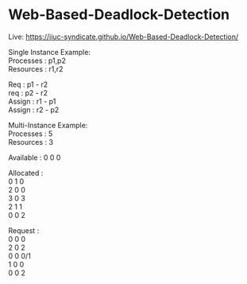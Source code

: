 # Web-Based-Deadlock-Detection

Live: https://iiuc-syndicate.github.io/Web-Based-Deadlock-Detection/

Single Instance Example:<br>
Processes : p1,p2<br>
Resources : r1,r2<br>

Req : p1 - r2<br>
req : p2 - r2<br>
Assign : r1 - p1<br>
Assign : r2 - p2<br>

Multi-Instance Example:<br>
Processes : 5<br>
Resources : 3<br>

Available : 0 0 0<br>

Allocated : <br>
0 1 0<br>
2 0 0<br>
3 0 3<br>
2 1 1<br>
0 0 2<br>

Request :<br>
0 0 0<br>
2 0 2<br>
0 0 0/1<br>
1 0 0<br>
0 0 2<br>
